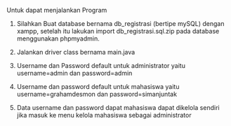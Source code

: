 Untuk dapat menjalankan Program
1. Silahkan Buat database bernama db_registrasi (bertipe mySQL) 
dengan xampp, setelah itu lakukan import db_registrasi.sql.zip pada database menggunakan phpmyadmin.

2. Jalankan driver class bernama main.java

3. Username dan Password default untuk administrator yaitu username=admin dan password=admin

4. Username dan password default untuk mahasiswa yaitu username=grahamdesmon dan password=simanjuntak

5. Data username dan password dapat mahasiswa dapat dikelola sendiri jika masuk ke menu kelola mahasiswa sebagai administrator
